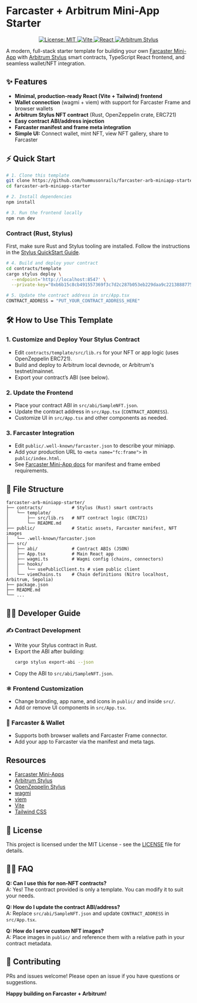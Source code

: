 # Farcaster + Arbitrum Mini-App Starter

<p align="center">
  <a href="https://github.com/your-org/your-repo/blob/main/LICENSE">
    <img src="https://img.shields.io/badge/license-MIT-green.svg" alt="License: MIT" />
  </a>
  <a href="https://vitejs.dev/">
    <img src="https://img.shields.io/badge/Built%20with-Vite-646CFF.svg?logo=vite&logoColor=white" alt="Vite" />
  </a>
  <a href="https://react.dev/">
    <img src="https://img.shields.io/badge/Frontend-React-61DAFB.svg?logo=react&logoColor=white" alt="React" />
  </a>
  <a href="https://arbitrum.io/stylus">
    <img src="https://img.shields.io/badge/Arbitrum-Stylus-28A0F0.svg?logo=arbitrum&logoColor=white" alt="Arbitrum Stylus" />
  </a>
</p>

A modern, full-stack starter template for building your own [Farcaster Mini-App](https://docs.farcaster.xyz/) with [Arbitrum Stylus](https://arbitrum.io/stylus) smart contracts, TypeScript React frontend, and seamless wallet/NFT integration.

## ✨ Features

- **Minimal, production-ready React (Vite + Tailwind) frontend**
- **Wallet connection** (wagmi + viem) with support for Farcaster Frame and browser wallets
- **Arbitrum Stylus NFT contract** (Rust, OpenZeppelin crate, ERC721)
- **Easy contract ABI/address injection**
- **Farcaster manifest and frame meta integration**
- **Simple UI:** Connect wallet, mint NFT, view NFT gallery, share to Farcaster

## ⚡ Quick Start

```bash
# 1. Clone this template
git clone https://github.com/hummusonrails/farcaster-arb-miniapp-starter.git
cd farcaster-arb-miniapp-starter

# 2. Install dependencies
npm install

# 3. Run the frontend locally
npm run dev
```

### Contract (Rust, Stylus)

First, make sure Rust and Stylus tooling are installed. Follow the instructions in the [Stylus QuickStart Guide](https://docs.arbitrum.io/stylus/quickstart#setting-up-your-development-environment).

```bash
# 4. Build and deploy your contract
cd contracts/template
cargo stylus deploy \
  --endpoint='http://localhost:8547' \
  --private-key="0xb6b15c8cb491557369f3c7d2c287b053eb229daa9c22138887752191c9520659"

# 5. Update the contract address in src/App.tsx
CONTRACT_ADDRESS = "PUT_YOUR_CONTRACT_ADDRESS_HERE"
```

## 🛠️ How to Use This Template

### 1. **Customize and Deploy Your Stylus Contract**

- Edit `contracts/template/src/lib.rs` for your NFT or app logic (uses OpenZeppelin ERC721).
- Build and deploy to Arbitrum local devnode, or Arbitrum's testnet/mainnet.
- Export your contract’s ABI (see below).

### 2. **Update the Frontend**

- Place your contract ABI in `src/abi/SampleNFT.json`.
- Update the contract address in `src/App.tsx` (`CONTRACT_ADDRESS`).
- Customize UI in `src/App.tsx` and other components as needed.

### 3. **Farcaster Integration**

- Edit `public/.well-known/farcaster.json` to describe your miniapp.
- Add your production URL to `<meta name="fc:frame">` in `public/index.html`.
- See [Farcaster Mini-App docs](https://docs.farcaster.xyz/developers/mini-apps/overview) for manifest and frame embed requirements.

## 🧩 File Structure

```
farcaster-arb-miniapp-starter/
├── contracts/           # Stylus (Rust) smart contracts
│   └── template/
│       ├── src/lib.rs   # NFT contract logic (ERC721)
│       └── README.md
├── public/              # Static assets, Farcaster manifest, NFT images
│   └── .well-known/farcaster.json
├── src/
│   ├── abi/             # Contract ABIs (JSON)
│   ├── App.tsx          # Main React app
│   ├── wagmi.ts         # Wagmi config (chains, connectors)
│   ├── hooks/
│   │   └── usePublicClient.ts # viem public client
│   └── viemChains.ts    # Chain definitions (Nitro localhost, Arbitrum, Sepolia)
├── package.json
├── README.md
└── ...
```

## 🧑‍💻 Developer Guide

### ✍️ Contract Development

- Write your Stylus contract in Rust.
- Export the ABI after building:
  ```bash
  cargo stylus export-abi --json
  ```
- Copy the ABI to `src/abi/SampleNFT.json`.

### ⚛️ Frontend Customization

- Change branding, app name, and icons in `public/` and inside `src/`.
- Add or remove UI components in `src/App.tsx`.

### 🔗 Farcaster & Wallet

- Supports both browser wallets and Farcaster Frame connector.
- Add your app to Farcaster via the manifest and meta tags.

## Resources

- [Farcaster Mini-Apps](https://docs.farcaster.xyz/developers/mini-apps/overview)
- [Arbitrum Stylus](https://arbitrum.io/stylus)
- [OpenZeppelin Stylus](https://github.com/OpenZeppelin/openzeppelin-stylus)
- [wagmi](https://wagmi.sh/)
- [viem](https://viem.sh/)
- [Vite](https://vitejs.dev/)
- [Tailwind CSS](https://tailwindcss.com/)

## 📝 License

This project is licensed under the MIT License - see the [LICENSE](LICENSE) file for details.

## 🙋‍♂️ FAQ

**Q: Can I use this for non-NFT contracts?**  
A: Yes! The contract provided is only a template. You can modify it to suit your needs.

**Q: How do I update the contract ABI/address?**  
A: Replace `src/abi/SampleNFT.json` and update `CONTRACT_ADDRESS` in `src/App.tsx`.

**Q: How do I serve custom NFT images?**  
A: Place images in `public/` and reference them with a relative path in your contract metadata.

## 🤝 Contributing

PRs and issues welcome! Please open an issue if you have questions or suggestions.

**Happy building on Farcaster + Arbitrum!**

